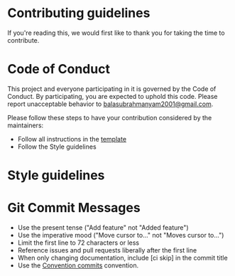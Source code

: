 # Contributing guidelines

If you're reading this, we would first like to thank you for taking the time to contribute.

# Code of Conduct

This project and everyone participating in it is governed by the Code of Conduct. By participating, you are expected to uphold this code. Please report unacceptable behavior to balasubrahmanyam2001@gmail.com.

Please follow these steps to have your contribution considered by the maintainers:

- Follow all instructions in the [template](https://github.com/ng-codes/neo4jd3-graph.git/blob/master/.github/PULL_REQUEST_TEMPLATE.md)
- Follow the Style guidelines

# Style guidelines

# Git Commit Messages

- Use the present tense ("Add feature" not "Added feature")
- Use the imperative mood ("Move cursor to..." not "Moves cursor to...")
- Limit the first line to 72 characters or less
- Reference issues and pull requests liberally after the first line
- When only changing documentation, include [ci skip] in the commit title
- Use the [Convention commits](https://www.conventionalcommits.org/en/v1.0.0/) convention.
